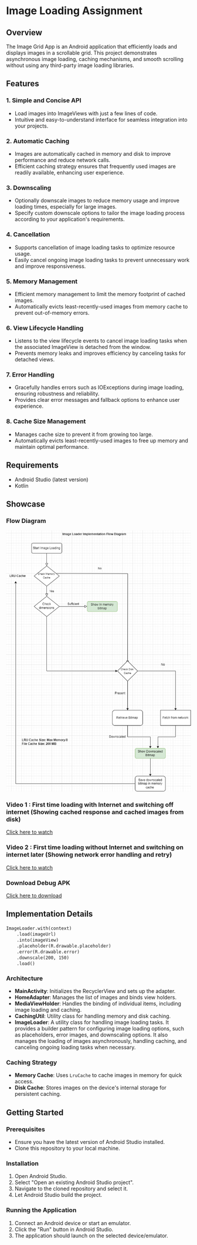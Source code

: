 # Image Loading Assignment 

## Overview

The Image Grid App is an Android application that efficiently loads and displays images in a scrollable grid. This project demonstrates asynchronous image loading, caching mechanisms, and smooth scrolling without using any third-party image loading libraries.


## Features

### 1. Simple and Concise API
   - Load images into ImageViews with just a few lines of code.
   - Intuitive and easy-to-understand interface for seamless integration into your projects.

### 2. Automatic Caching
   - Images are automatically cached in memory and disk to improve performance and reduce network calls.
   - Efficient caching strategy ensures that frequently used images are readily available, enhancing user experience.

### 3. Downscaling
   - Optionally downscale images to reduce memory usage and improve loading times, especially for large images.
   - Specify custom downscale options to tailor the image loading process according to your application's requirements.

### 4. Cancellation
   - Supports cancellation of image loading tasks to optimize resource usage.
   - Easily cancel ongoing image loading tasks to prevent unnecessary work and improve responsiveness.

### 5. Memory Management
   - Efficient memory management to limit the memory footprint of cached images.
   - Automatically evicts least-recently-used images from memory cache to prevent out-of-memory errors.

### 6. View Lifecycle Handling
   - Listens to the view lifecycle events to cancel image loading tasks when the associated ImageView is detached from the window.
   - Prevents memory leaks and improves efficiency by canceling tasks for detached views.

### 7. Error Handling
   - Gracefully handles errors such as IOExceptions during image loading, ensuring robustness and reliability.
   - Provides clear error messages and fallback options to enhance user experience.

### 8. Cache Size Management
   - Manages cache size to prevent it from growing too large.
   - Automatically evicts least-recently-used images to free up memory and maintain optimal performance.


## Requirements

- Android Studio (latest version)
- Kotlin

## Showcase 

### Flow Diagram 
![Image](./media/flowdiagram.png)

### Video 1 : First time loading with Internet and switching off internet (Showing cached response and cached images from disk) 
[Click here to watch](https://drive.google.com/file/d/1pXTg0DE6XAPtams1Y6JxFnnGvmBnqW5Y/view?usp=sharing)


### Video 2 : First time loading without Internet and switching on internet later (Showing network error handling and retry) 
[Click here to watch](https://drive.google.com/file/d/1kJWLYkS_Zdv4T9K30NW3N9Ga2WHoBHLL/view?usp=sharing)

### Download Debug APK 
[Click here to download](https://drive.google.com/file/d/13nENpdUSiniNR5Sqw_LBrTVyVfttbAz3/view?usp=sharing)



## Implementation Details

```
ImageLoader.with(context)
    .load(imageUrl)
    .into(imageView)
    .placeholder(R.drawable.placeholder)
    .error(R.drawable.error)
    .downscale(200, 150)
    .load()
```


### Architecture

- **MainActivity**: Initializes the RecyclerView and sets up the adapter.
- **HomeAdapter**: Manages the list of images and binds view holders.
- **MediaViewHolder**: Handles the binding of individual items, including image loading and caching.
- **CachingUtil**: Utility class for handling memory and disk caching.
- **ImageLoader**: A utility class for handling image loading tasks. It provides a builder pattern for configuring image loading options, such as placeholders, error images, and downscaling options. It also manages the loading of images asynchronously, handling caching, and canceling ongoing loading tasks when necessary.



### Caching Strategy

- **Memory Cache**: Uses `LruCache` to cache images in memory for quick access.
- **Disk Cache**: Stores images on the device's internal storage for persistent caching.

## Getting Started

### Prerequisites

- Ensure you have the latest version of Android Studio installed.
- Clone this repository to your local machine.

### Installation

1. Open Android Studio.
2. Select "Open an existing Android Studio project".
3. Navigate to the cloned repository and select it.
4. Let Android Studio build the project.

### Running the Application

1. Connect an Android device or start an emulator.
2. Click the "Run" button in Android Studio.
3. The application should launch on the selected device/emulator.

